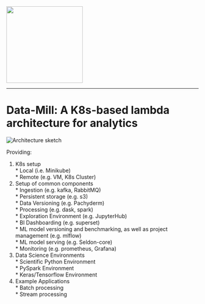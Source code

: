 <img src="https://raw.githubusercontent.com/data-mill-cloud/data-mill/master/docs/img/logos/logo_data_mill_2.png" width="200">

---
# Data-Mill: A K8s-based lambda architecture for analytics

![Architecture sketch](https://raw.githubusercontent.com/data-mill-cloud/data-mill/master/docs/img/architecture.png)


Providing:  
  1. K8s setup  
    * Local (i.e. Minikube)  
    * Remote (e.g. VM, K8s Cluster)  
  2. Setup of common components  
    * Ingestion (e.g. kafka, RabbitMQ)  
    * Persistent storage (e.g. s3)  
    * Data Versioning (e.g. Pachyderm)  
    * Processing (e.g. dask, spark)  
    * Exploration Environment (e.g. JupyterHub)  
    * BI Dashboarding (e.g. superset)  
    * ML model versioning and benchmarking, as well as project management (e.g. mlflow)  
    * ML model serving (e.g. Seldon-core)  
    * Monitoring (e.g. prometheus, Grafana)  
  3. Data Science Environments  
    * Scientific Python Environment  
    * PySpark Environment  
    * Keras/Tensorflow Environment  
  4. Example Applications  
    * Batch processing  
    * Stream processing  
